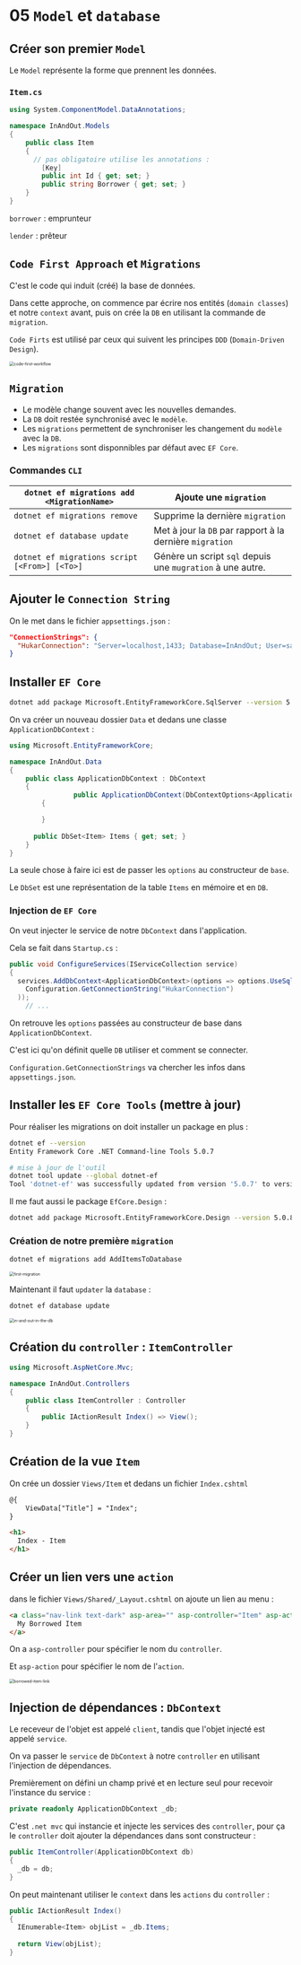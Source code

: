 # 05 `Model` et `database`



## Créer son premier `Model`

Le `Model` représente la forme que prennent les données.

### `Item.cs`

```cs
using System.ComponentModel.DataAnnotations; 

namespace InAndOut.Models
{
    public class Item
    {
      // pas obligatoire utilise les annotations :
      	[Key]
      	public int Id { get; set; }
      	public string Borrower { get; set; }
    }
}
```

`borrower` : emprunteur

`lender` : prêteur



## `Code First Approach` et `Migrations`

C'est le code qui induit (créé) la base de données.

Dans cette approche, on commence par écrire nos entités (`domain classes`) et notre `context` avant, puis on crée la `DB` en utilisant la commande de `migration`.

`Code Firts` est utilisé par ceux qui suivent les principes `DDD` (`Domain-Driven Design`).

<img src="assets/code-first-workflow.png" alt="code-first-workflow" style="zoom:50%;" />



## `Migration`

- Le modèle change souvent avec les nouvelles demandes.
- La `DB` doit restée synchronisé avec le `modèle`.
- Les `migrations` permettent de synchroniser les changement du `modèle` avec la `DB`.
- Les `migrations` sont disponnibles par défaut avec `EF Core`.

### Commandes `CLI`

| `dotnet ef migrations add <MigrationName>`    | Ajoute une `migration`                                     |
| --------------------------------------------- | ---------------------------------------------------------- |
| `dotnet ef migrations remove`                 | Supprime la dernière `migration`                           |
| `dotnet ef database update`                   | Met à jour la `DB` par rapport à la dernière `migration`   |
| `dotnet ef migrations script [<From>] [<To>]` | Génère un script `sql` depuis une `mugration` à une autre. |



## Ajouter le `Connection String`

On le met dans le fichier `appsettings.json` :

```json
"ConnectionStrings": {
  "HukarConnection": "Server=localhost,1433; Database=InAndOut; User=sa; Password=huk@r2Xmen99"
}
```



## Installer `EF Core`

```bash
dotnet add package Microsoft.EntityFrameworkCore.SqlServer --version 5.0.8
```



On va créer un nouveau dossier `Data` et dedans une classe `ApplicationDbContext` :

```cs
using Microsoft.EntityFrameworkCore;

namespace InAndOut.Data
{
    public class ApplicationDbContext : DbContext
    {
				public ApplicationDbContext(DbContextOptions<ApplicationDbContext> options) : base(options)
        {

        }
      
      public DbSet<Item> Items { get; set; } 
    }
}
```

La seule chose à faire ici est de passer les `options` au constructeur de `base`.

Le `DbSet` est une représentation de la table `Items` en mémoire et en `DB`.



### Injection de `EF Core`

On veut injecter le service de notre `DbContext` dans l'application.

Cela se fait dans `Startup.cs` :

```cs
public void ConfigureServices(IServiceCollection service)
{
  services.AddDbContext<ApplicationDbContext>(options => options.UseSqlServer(
  	Configuration.GetConnectionString("HukarConnection")
  ));
	// ...
```

On retrouve les `options` passées au constructeur de base dans `ApplicationDbContext`.

C'est ici qu'on définit quelle `DB` utiliser et comment se connecter.

`Configuration.GetConnectionStrings` va chercher les infos dans `appsettings.json`.



## Installer les `EF Core Tools` (mettre à jour)

Pour réaliser les migrations on doit installer un package en plus :

```bash
dotnet ef --version
Entity Framework Core .NET Command-line Tools 5.0.7

# mise à jour de l'outil
dotnet tool update --global dotnet-ef
Tool 'dotnet-ef' was successfully updated from version '5.0.7' to version '5.0.8'.
```

Il me faut aussi le package `EfCore.Design` :

```bash
dotnet add package Microsoft.EntityFrameworkCore.Design --version 5.0.8
```



### Création de notre première `migration`

```bash
dotnet ef migrations add AddItemsToDatabase 
```

<img src="assets/first-migration.png" alt="first-migration" style="zoom:50%;" />

Maintenant il faut `updater` la `database` :

```bash
dotnet ef database update
```

<img src="assets/in-and-out-in-the-db.png" alt="in-and-out-in-the-db" style="zoom:50%;" />



## Création du `controller` : `ItemController`

```cs
using Microsoft.AspNetCore.Mvc;

namespace InAndOut.Controllers
{
    public class ItemController : Controller
    {
        public IActionResult Index() => View();
    }
}
```



## Création de la vue `Item`

On crée un dossier `Views/Item` et dedans un fichier `Index.cshtml`

```html
@{
	ViewData["Title"] = "Index";
}

<h1>
  Index - Item
</h1>
```



## Créer un lien vers une `action`

dans le fichier `Views/Shared/_Layout.cshtml` on ajoute un lien au menu :

```html
<a class="nav-link text-dark" asp-area="" asp-controller="Item" asp-action="Index">
  My Borrowed Item
</a>
```

On a `asp-controller` pour spécifier le nom du `controller`.

Et `asp-action` pour spécifier le nom de l'`action`.

<img src="assets/borrowed-item-link.png" alt="borrowed-item-link" style="zoom:50%;" />



## Injection de dépendances : `DbContext`

Le receveur de l'objet est appelé `client`, tandis que l'objet injecté est appelé `service`.

On va passer le `service` de `DbContext` à notre `controller` en utilisant l'injection de dépendances.

Premièrement on défini un champ privé et en lecture seul pour recevoir l'instance du service :

```cs
private readonly ApplicationDbContext _db;
```

C'est `.net mvc` qui instancie et injecte les services des `controller`, pour ça le `controller` doit ajouter la dépendances dans sont constructeur :

```cs
public ItemController(ApplicationDbContext db)
{
  _db = db;
}
```

On peut maintenant utiliser le `context` dans les `actions` du `controller` :

```cs
public IActionResult Index()
{
  IEnumerable<Item> objList = _db.Items;
  
  return View(objList);
}
```









